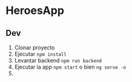 # HeroesApp

## Dev 

1. Clonar proyecto
2. Ejecutar ```npm install```
3. Levantar backend ```npm run backend```
4. Ejecutar la app ```npm start``` o bien ```ng serve -o```
5. 
